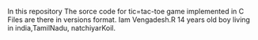 In this repository The sorce code for tic=tac-toe game implemented in C Files are there in versions format.
Iam Vengadesh.R 14 years old boy living in india,TamilNadu, natchiyarKoil. 
